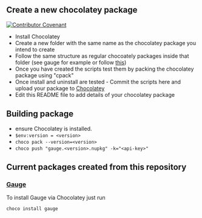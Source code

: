 ## Create a new chocolatey package

[![Contributor Covenant](https://img.shields.io/badge/Contributor%20Covenant-v1.4%20adopted-ff69b4.svg)](CODE_OF_CONDUCT.md)

- Install Chocolatey
- Create a new folder with the same name as the chocolatey package you intend to create
- Follow the same structure as regular chocoately packages inside that folder (see gauge for example or follow [this]( https://github.com/chocolatey/choco/wiki)) 
- Once you have created the scripts test them by packing the chocolatey package using "cpack"
- Once install and uninstall are tested - Commit the scripts here and upload your package to [Chocolatey](http://chocolatey.org)
- Edit this README file to add details of your chocolatey package

## Building package

- ensure Chocolatey is installed.
- `$env:version = <version>`
- `choco pack --version=<version>`
- `choco push "gauge.<version>.nupkg" -k="<api-key>"`

## Current packages created from this repository
### [Gauge](http://getgauge.io/)
To install Gauge via Chocolatey just run 

```
choco install gauge
```
